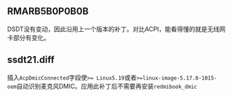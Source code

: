 ##  RMARB5B0P0B0B

DSDT没有变动，因此沿用上一个版本的补丁。对比ACPI，能看得懂的就是无线网卡部分有变化。

## ssdt21.diff

插入`AcpDmicConnected`字段使`>= Linux5.19`或者`>=linux-image-5.17.0-1015-oem`自动识别麦克风DMIC。应用此补丁后不需要再安装`redmibook_dmic`
